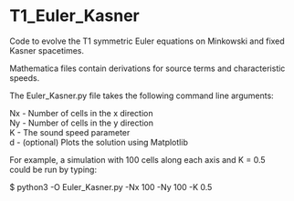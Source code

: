 # T1_Euler_Kasner
Code to evolve the T1 symmetric Euler equations on Minkowski and fixed Kasner spacetimes.

Mathematica files contain derivations for source terms and characteristic speeds.

The Euler_Kasner.py file takes the following command line arguments:

Nx - Number of cells in the x direction<br/>
Ny - Number of cells in the y direction<br/>
K - The sound speed parameter<br/>
d - (optional) Plots the solution using Matplotlib<br/>

For example, a simulation with 100 cells along each axis and K = 0.5<br/>
could be run by typing:<br/>

$ python3 -O Euler_Kasner.py -Nx 100 -Ny 100 -K 0.5

